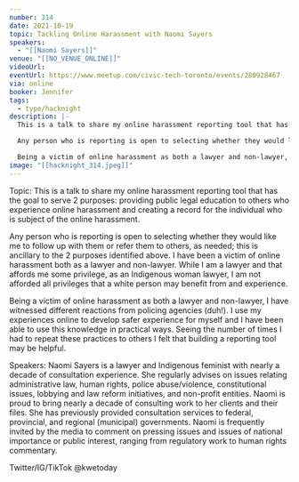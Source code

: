 ```yaml
---
number: 314
date: 2021-10-19
topic: Tackling Online Harassment with Naomi Sayers
speakers:
  - "[[Naomi Sayers]]"
venue: "[[NO_VENUE_ONLINE]]"
videoUrl:
eventUrl: https://www.meetup.com/civic-tech-toronto/events/280928467
via: online
booker: Jennifer
tags:
  - type/hacknight
description: |-
  This is a talk to share my online harassment reporting tool that has the goal to serve 2 purposes: providing public legal education to others who experience online harassment and creating a record for the individual who is subject of the online harassment.

  Any person who is reporting is open to selecting whether they would like me to follow up with them or refer them to others, as needed; this is ancillary to the 2 purposes identified above. I have been a victim of online harassment both as a lawyer and non-lawyer. While I am a lawyer and that affords me some privilege, as an Indigenous woman lawyer, I am not afforded all privileges that a white person may benefit from and experience.

  Being a victim of online harassment as both a lawyer and non-lawyer, I have witnessed different reactions from policing agencies (duh!). I use my experiences online to develop safer experience for myself and I have been able to use this knowledge in practical ways. Seeing the number of times I had to repeat these practices to others I felt that building a reporting tool may be helpful.
image: "[[hacknight_314.jpeg]]"
---
```


Topic:
This is a talk to share my online harassment reporting tool that has the goal to serve 2 purposes: providing public legal education to others who experience online harassment and creating a record for the individual who is subject of the online harassment.

Any person who is reporting is open to selecting whether they would like me to follow up with them or refer them to others, as needed; this is ancillary to the 2 purposes identified above. I have been a victim of online harassment both as a lawyer and non-lawyer. While I am a lawyer and that affords me some privilege, as an Indigenous woman lawyer, I am not afforded all privileges that a white person may benefit from and experience.

Being a victim of online harassment as both a lawyer and non-lawyer, I have witnessed different reactions from policing agencies (duh!). I use my experiences online to develop safer experience for myself and I have been able to use this knowledge in practical ways. Seeing the number of times I had to repeat these practices to others I felt that building a reporting tool may be helpful.

Speakers:
Naomi Sayers is a lawyer and Indigenous feminist with nearly a decade of consultation experience. She regularly advises on issues relating administrative law, human rights, police abuse/violence, constitutional issues, lobbying and law reform initiatives, and non-profit entities. Naomi is proud to bring nearly a decade of consulting work to her clients and their files. She has previously provided consultation services to federal, provincial, and regional (municipal) governments. Naomi is frequently invited by the media to comment on pressing issues and issues of national importance or public interest, ranging from regulatory work to human rights commentary.

Twitter/IG/TikTok @kwetoday

